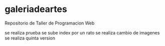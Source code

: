 # galeriadeartes
Repositorio de Taller de Programacion Web

se realiza prueba se sube index por un rato
se realiza cambio de imagenes
se realiza quinta version